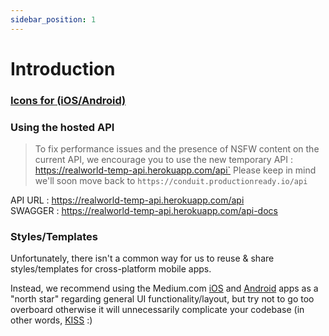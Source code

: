 ```yaml
---
sidebar_position: 1
---
```


# Introduction

### [Icons for (iOS/Android)](https://github.com/gothinkster/realworld/tree/master/spec/mobile_icons)

### Using the hosted API

> To fix performance issues and the presence of NSFW content on the current API, we encourage you to use the new temporary API : https://realworld-temp-api.herokuapp.com/api`
> Please keep in mind we'll soon move back to `https://conduit.productionready.io/api`

API URL : https://realworld-temp-api.herokuapp.com/api    
SWAGGER : https://realworld-temp-api.herokuapp.com/api-docs


### Styles/Templates

Unfortunately, there isn't a common way for us to reuse & share styles/templates for cross-platform mobile apps.

Instead, we recommend using the Medium.com [iOS](https://itunes.apple.com/us/app/medium/id828256236?mt=8) and [Android](https://play.google.com/store/apps/details?id=com.medium.reader&hl=en) apps as a "north star" regarding general UI functionality/layout, but try not to go too overboard otherwise it will unnecessarily complicate your codebase (in other words, [KISS](https://en.wikipedia.org/wiki/KISS_principle) :)
